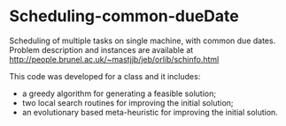 # Scheduling-common-dueDate
Scheduling of multiple tasks on single machine, with common due dates. 
Problem description and instances are available at http://people.brunel.ac.uk/~mastjjb/jeb/orlib/schinfo.html

This code was developed for a class and it includes: 
- a greedy algorithm for generating a feasible solution; 
- two local search routines for improving the initial solution; 
- an evolutionary based meta-heuristic for improving the initial solution.
